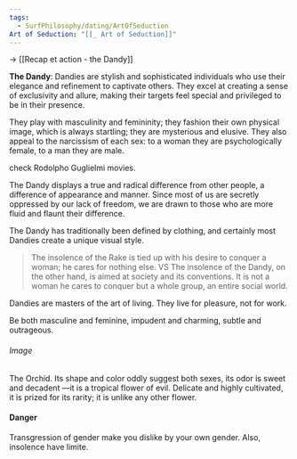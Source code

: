 ```yaml
---
tags:
  - SurfPhilosophy/dating/ArtOfSeduction
Art of Seduction: "[[_ Art of Seduction]]"
---
```

-> [[Recap et action - the Dandy]]

**The Dandy**: Dandies are stylish and sophisticated individuals who use their elegance and refinement to captivate others. They excel at creating a sense of exclusivity and allure, making their targets feel special and privileged to be in their presence.

They play with masculinity and femininity; they fashion their own physical image, which is always startling; they are mysterious and elusive. 
They also appeal to the narcissism of each sex: to a woman they are psychologically female, to a man they are male.

check Rodolpho Guglielmi movies.


The Dandy displays a true and radical difference from other people, a difference of appearance and manner. Since most of us are secretly oppressed by our lack of freedom, we are drawn to those who are more fluid and flaunt their difference.


The Dandy has traditionally been defined by clothing, and certainly most Dandies create a unique visual style.

> The insolence of the Rake is tied up with his desire to conquer a woman; he cares for nothing else. 
> VS
> The insolence of the Dandy, on the other hand, is aimed at society and its conventions. It is not a woman he cares to conquer but a whole group, an entire social world.


Dandies are masters of the art of living. They live for pleasure, not for work.


Be both masculine and feminine, impudent and charming, subtle and outrageous.

###### Image
The Orchid. Its shape and color oddly suggest
both sexes, its odor is sweet and decadent —it is a tropical flower of evil. Delicate and highly cultivated, it is prized for its rarity; it is unlike any other flower.

#### Danger
Transgression of gender make you dislike by your own gender.
Also, insolence have limite.